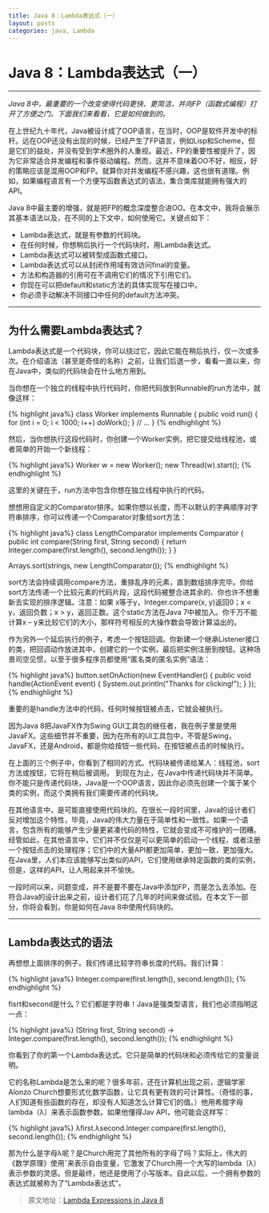 ```yaml
---
title: Java 8：Lambda表达式（一）
layout: posts
categories: java, Lambda
---
```


# Java 8：Lambda表达式（一）

---

*Java 8中，最重要的一个改变使得代码更快、更简洁，并向FP（函数式编程）打开了方便之门。下面我们来看看，它是如何做到的。* 

在上世纪九十年代，Java被设计成了OOP语言，在当时，OOP是软件开发中的标杆。远在OOP还没有出现的时候，已经产生了FP语言，例如Lisp和Scheme，但是它们的益处，并没有受到学术圈外的人重视。最近，FP的重要性被提升了，因为它非常适合并发编程和事件驱动编程。然而，这并不意味着OO不好，相反，好的策略应该是混用OOP和FP。就算你对并发编程不感兴趣，这也很有道理。例如，如果编程语言有一个方便写函数表达式的语法，集合类库就能拥有强大的API。 

Java 8中最主要的增强，就是把FP的概念深度整合进OO。在本文中，我将会展示其基本语法以及，在不同的上下文中，如何使用它。关键点如下： 

* Lambda表达式，就是有参数的代码块。 
* 在任何时候，你想稍后执行一个代码块时，用Lambda表达式。 
* Lambda表达式可以被转型成函数式接口。 
* Lambda表达式可以从封闭作用域有效访问final的变量。 
* 方法和构造器的引用可在不调用它们的情况下引用它们。 
* 你现在可以把default和static方法的具体实现写在接口中。 
* 你必须手动解决不同接口中任何的default方法冲突。  

---

## 为什么需要Lambda表达式？

Lambda表达式是一个代码块，你可以绕过它，因此它能在稍后执行，仅一次或多次。在介绍语法（甚至是奇怪的名称）之前，让我们后退一步，看看一直以来，你在Java中，类似的代码块会在什么地方用到。

当你想在一个独立的线程中执行代码时，你把代码放到Runnable的run方法中，就像这样： 

{% highlight java%}
class Worker implements Runnable {
     public void run() {
         for (int i = 0; i < 1000; i++)
             doWork();
     }
     // …
}
{% endhighlight %}

然后，当你想执行这段代码时，你创建一个Worker实例，把它提交给线程池，或者简单的开始一个新线程：

{% highlight java%}
Worker w = new Worker();
new Thread(w).start();
{% endhighlight %}

这里的关键在于，run方法中包含你想在独立线程中执行的代码。 

想想用自定义的Comparator排序。如果你想以长度，而不以默认的字典顺序对字符串排序，你可以传递一个Comparator对象给sort方法：

{% highlight java%}
class LengthComparator implements Comparator<String> {
     public int compare(String first, String second) {
         return Integer.compare(first.length(), second.length());
     }
}
    
Arrays.sort(strings, new LengthComparator());
{% endhighlight %}

sort方法会持续调用compare方法，重排乱序的元素，直到数组排序完毕。你给sort方法传递一个比较元素的代码片段，这段代码被整合进其余的、你也许不想重新去实现的排序逻辑。注意：如果 x等于y，Integer.compare(x, y)返回0；x < y，返回负数；x > y，返回正数。这个static方法在Java 7中被加入。你千万不能计算x – y来比较它们的大小，那样符号相反的大操作数会导致计算溢出的。 

作为另外一个延后执行的例子，考虑一个按钮回调。你新建一个继承Listener接口的类，把回调动作放进其中，创建它的一个实例，最后把实例注册到按钮。这种场景司空见惯，以至于很多程序员都使用“匿名类的匿名实例”语法： 

{% highlight java%}
button.setOnAction(new EventHandler<ActionEvent>() {
    public void handle(ActionEvent event) {
        System.out.println("Thanks for clicking!");
    }
});
{% endhighlight %}

重要的是handle方法中的代码，任何时候按钮被点击，它就会被执行。 

因为Java 8把JavaFX作为Swing GUI工具包的继任者，我在例子里是使用JavaFX。这些细节并不重要，因为在所有的UI工具包中，不管是Swing，JavaFX，还是Android，都是你给按钮一些代码，在按钮被点击的时候执行。 

在上面的三个例子中，你看到了相同的方式。代码块被传递给某人：线程池，sort方法或按钮，它将在稍后被调用。 到现在为止，在Java中传递代码块并不简单。你不能只是传递代码块，Java是一个OOP语言，因此你必须先创建一个属于某个类的实例，而这个类拥有我们需要传递的代码块。 

在其他语言中，是可能直接使用代码块的。在很长一段时间里，Java的设计者们反对增加这个特性，毕竟，Java的伟大力量在于简单性和一致性。如果一个语言，包含所有的能够产生少量更紧凑代码的特性，它就会变成不可维护的一团糟。经管如此，在其他语言中，它们并不仅仅是可以更简单的启动一个线程，或者注册一个按钮点击的处理程序；它们中的大量API都更加简单，更加一致，更加强大。在Java里，人们本应该能够写出类似的API，它们使用继承特定函数的类的实例，但是，这样的API，让人用起来并不愉快。 

一段时间以来，问题变成，并不是要不要在Java中添加FP，而是怎么去添加。在符合Java的设计出来之前，设计者们花了几年的时间来做试验。在本文下一部分，你将会看到，你是如何在Java 8中使用代码块的。 

---

## Lambda表达式的语法
 
再想想上面排序的例子。我们传递比较字符串长度的代码。我们计算： 
 
{% highlight java%}
Integer.compare(first.length(), second.length());
{% endhighlight %}

fisrt和second是什么？它们都是字符串！Java是强类型语言，我们也必须指明这一点： 

{% highlight java%}
(String first, String second) -> Integer.compare(first.length(), second.length());
{% endhighlight %}

你看到了你的第一个Lambda表达式。它只是简单的代码块和必须传给它的变量说明。 

它的名称Lambda是怎么来的呢？很多年前，还在计算机出现之前，逻辑学家Alonzo Church想要形式化数学函数，让它具有更有效的可计算性。（奇怪的事，人们知道有些函数的存在，却没有人知道怎么计算它们的值。）他用希腊字母lambda（λ）来表示函数参数。如果他懂得Jav API，他可能会这样写： 

{% highlight java%}
λfirst.λsecond.Integer.compare(first.length(), second.length());
{% endhighlight %}

那为什么是字母λ呢？是Church用完了其他所有的字母了吗？实际上，伟大的《数学原理》使用ˆ来表示自由变量，它激发了Church用一个大写的lambda（λ）表示参数的灵感。但是最终，他还是使用了小写版本。自此以后，一个拥有参数的表达式就被称为了“Lambda表达式”。 
 
> 原文地址：[Lambda Expressions in Java 8](http://www.drdobbs.com/jvm/lambda-expressions-in-java-8/240166764?pgno=1)